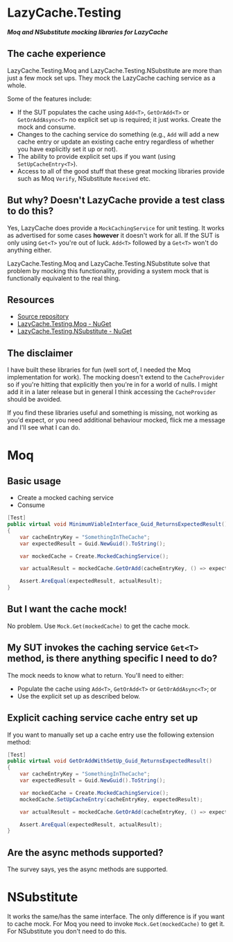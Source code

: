 # LazyCache.Testing
__*Moq and NSubstitute mocking libraries for LazyCache*__

## The cache experience
LazyCache.Testing.Moq and LazyCache.Testing.NSubstitute are more than just a few mock set ups. They mock the LazyCache caching service as a whole.

Some of the features include:
- If the SUT populates the cache using `Add<T>`, `GetOrAdd<T>` or `GetOrAddAsync<T>` no explicit set up is required; it just works. Create the mock and consume.
- Changes to the caching service do something (e.g., `Add` will add a new cache entry or update an existing cache entry regardless of whether you have explicitly set it up or not).
- The ability to provide explicit set ups if you want (using `SetUpCacheEntry<T>`).
- Access to all of the good stuff that these great mocking libraries provide such as Moq ```Verify```, NSubstitute ```Received``` etc. 

## But why? Doesn't LazyCache provide a test class to do this?
Yes, LazyCache does provide a `MockCachingService` for unit testing. It works as advertised for some cases __however__ it doesn't work for all. If the SUT is only using `Get<T>` you're out of luck. `Add<T>` followed by a `Get<T>` won't do anything either.

LazyCache.Testing.Moq and LazyCache.Testing.NSubstitute solve that problem by mocking this functionality, providing a system mock that is functionally equivalent to the real thing.

## Resources
- [Source repository](https://github.com/rgvlee/LazyCache.Testing)
- [LazyCache.Testing.Moq - NuGet](https://www.nuget.org/packages/LazyCache.Testing.Moq/)
- [LazyCache.Testing.NSubstitute - NuGet](https://www.nuget.org/packages/LazyCache.Testing.NSubstitute/)

## The disclaimer
I have built these libraries for fun (well sort of, I needed the Moq implementation for work). The mocking doesn't extend to the `CacheProvider` so if you're hitting that explicitly then you're in for a world of nulls. I might add it in a later release but in general I think accessing the `CacheProvider` should be avoided.

If you find these libraries useful and something is missing, not working as you'd expect, or you need additional behaviour mocked, flick me a message and I'll see what I can do.

# Moq
## Basic usage
- Create a mocked caching service
- Consume

``` C#
[Test]
public virtual void MinimumViableInterface_Guid_ReturnsExpectedResult()
{
    var cacheEntryKey = "SomethingInTheCache";
    var expectedResult = Guid.NewGuid().ToString();

    var mockedCache = Create.MockedCachingService();

    var actualResult = mockedCache.GetOrAdd(cacheEntryKey, () => expectedResult, DateTimeOffset.Now.AddMinutes(30));

    Assert.AreEqual(expectedResult, actualResult);
}
```

## But I want the cache mock!
No problem. Use `Mock.Get(mockedCache)` to get the cache mock.

## My SUT invokes the caching service `Get<T>` method, is there anything specific I need to do?
The mock needs to know what to return. You'll need to either:
- Populate the cache using `Add<T>`, `GetOrAdd<T>` or `GetOrAddAsync<T>`; or
- Use the explicit set up as described below.

## Explicit caching service cache entry set up
If you want to manually set up a cache entry use the following extension method:

``` C#
[Test]
public virtual void GetOrAddWithSetUp_Guid_ReturnsExpectedResult()
{
    var cacheEntryKey = "SomethingInTheCache";
    var expectedResult = Guid.NewGuid().ToString();

    var mockedCache = Create.MockedCachingService();
    mockedCache.SetUpCacheEntry(cacheEntryKey, expectedResult);

    var actualResult = mockedCache.GetOrAdd(cacheEntryKey, () => expectedResult, DateTimeOffset.Now.AddMinutes(30));

    Assert.AreEqual(expectedResult, actualResult);
}
```

## Are the async methods supported?
The survey says, yes the async methods are supported.

# NSubstitute
It works the same/has the same interface. The only difference is if you want to cache mock. For Moq you need to invoke `Mock.Get(mockedCache)` to get it. For NSubstitute you don't need to do this.